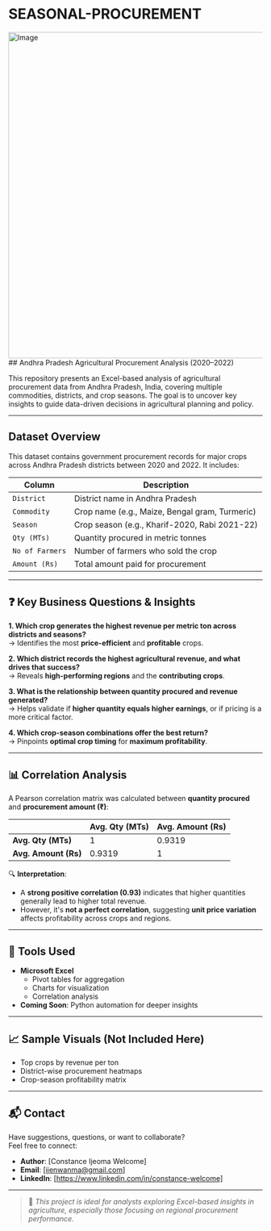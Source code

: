 # SEASONAL-PROCUREMENT

<img width="1175" height="647" alt="Image" src="https://github.com/user-attachments/assets/06ed4976-4ae1-4999-9285-b405f5ef1d71" />
## Andhra Pradesh Agricultural Procurement Analysis (2020–2022)

This repository presents an Excel-based analysis of agricultural procurement data from Andhra Pradesh, India, covering multiple commodities, districts, and crop seasons. The goal is to uncover key insights to guide data-driven decisions in agricultural planning and policy.

---

## Dataset Overview

This dataset contains government procurement records for major crops across Andhra Pradesh districts between 2020 and 2022. It includes:

| Column             | Description |
|--------------------|-------------|
| `District`         | District name in Andhra Pradesh |
| `Commodity`        | Crop name (e.g., Maize, Bengal gram, Turmeric) |
| `Season`           | Crop season (e.g., Kharif-2020, Rabi 2021-22) |
| `Qty (MTs)`        | Quantity procured in metric tonnes |
| `No of Farmers`    | Number of farmers who sold the crop |
| `Amount (Rs)`      | Total amount paid for procurement |

---

## ❓ Key Business Questions & Insights

**1. Which crop generates the highest revenue per metric ton across districts and seasons?**  
→ Identifies the most **price-efficient** and **profitable** crops.

**2. Which district records the highest agricultural revenue, and what drives that success?**  
→ Reveals **high-performing regions** and the **contributing crops**.

**3. What is the relationship between quantity procured and revenue generated?**  
→ Helps validate if **higher quantity equals higher earnings**, or if pricing is a more critical factor.

**4. Which crop-season combinations offer the best return?**  
→ Pinpoints **optimal crop timing** for **maximum profitability**.

---

## 📊 Correlation Analysis

A Pearson correlation matrix was calculated between **quantity procured** and **procurement amount (₹)**:

|                          | Avg. Qty (MTs) | Avg. Amount (Rs) |
|--------------------------|----------------|------------------|
| **Avg. Qty (MTs)**       | 1              | 0.9319           |
| **Avg. Amount (Rs)**     | 0.9319         | 1                |

🔍 **Interpretation**:
- A **strong positive correlation (0.93)** indicates that higher quantities generally lead to higher total revenue.
- However, it's **not a perfect correlation**, suggesting **unit price variation** affects profitability across crops and regions.

---

## 🧰 Tools Used

- **Microsoft Excel**  
  - Pivot tables for aggregation
  - Charts for visualization
  - Correlation analysis
- **Coming Soon**: Python automation for deeper insights

---

## 📈 Sample Visuals (Not Included Here)
- Top crops by revenue per ton
- District-wise procurement heatmaps
- Crop-season profitability matrix

---

## 📬 Contact

Have suggestions, questions, or want to collaborate?  
Feel free to connect:

- **Author**: [Constance Ijeoma Welcome]
- **Email**: [ijenwanma@gmail.com]
- **LinkedIn**: [https://www.linkedin.com/in/constance-welcome]

---

> 📌 *This project is ideal for analysts exploring Excel-based insights in agriculture, especially those focusing on regional procurement performance.*

